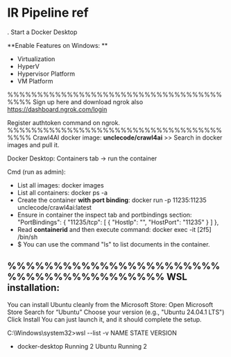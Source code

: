 # IR Pipeline ref
.
Start a Docker Desktop 

**Enable Features on Windows: ** 
- Virtualization
- HyperV
- Hypervisor Platform
- VM Platform

%%%%%%%%%%%%%%%%%%%%%%%%%%%%%%%%%%%%%%%%
Sign up here and download ngrok also
https://dashboard.ngrok.com/login

Register authtoken command on ngrok.
%%%%%%%%%%%%%%%%%%%%%%%%%%%%%%%%%%%%%%%%
Crawl4AI docker image: **unclecode/crawl4ai** >> Search in docker images and pull it.

Docker Desktop: Containers tab -> run the container

Cmd (run as admin): 
- List all images: docker images
- List all containers: docker ps -a
- Create the container **with port binding**: docker run -p 11235:11235 unclecode/crawl4ai:latest
- Ensure in container the inspect tab and portbindings section:
		"PortBindings": {
			"11235/tcp": [
				{
					"HostIp": "",
					"HostPort": "11235"
				}
			]
		},
- Read **containerid** and then execute command: docker exec -it [2f5]  /bin/sh
- $ You can use the command "ls" to list documents in the container.

%%%%%%%%%%%%%%%%%%%%%%%%%%%%%%%%%%%%%%%%
WSL installation:
-----------------
You can install Ubuntu cleanly from the Microsoft Store:
Open Microsoft Store
Search for “Ubuntu”
Choose your version (e.g., "Ubuntu 24.04.1 LTS")
Click Install
You can just launch it, and it should complete the setup.

C:\Windows\system32>wsl --list -v
  NAME              STATE           VERSION
* docker-desktop    Running         2
  Ubuntu            Running         2



 
